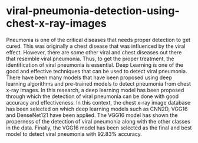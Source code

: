 # viral-pneumonia-detection-using-chest-x-ray-images
Pneumonia is one of the critical diseases that needs proper detection to get cured. This was originally a chest disease that was influenced by the viral effect. However, there are some other viral and chest diseases out there that resemble viral pneumonia. Thus, to get the proper treatment, the identification of viral pneumonia is essential. Deep Learning is one of the good and effective techniques that can be used to detect viral pneumonia. There have been many models that have been proposed using deep learning algorithms and pre-trained models to detect pneumonia from chest x-ray images. In this research, a deep learning model has been proposed through which the detection of viral pneumonia can be done with good accuracy and effectiveness. In this context, the chest x-ray image database has been selected on which deep learning models such as CNN2D, VGG16 and DenseNet121 have been applied. The VGG16 model has shown the properness of the detection of viral pneumonia along with the other classes in the data. Finally, the VGG16 model has been selected as the final and best model to detect viral pneumonia with 92.83% accuracy.
